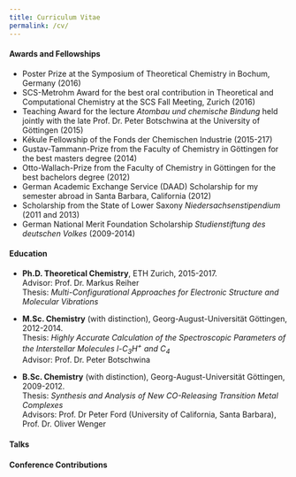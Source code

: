 ```yaml
---
title: Curriculum Vitae
permalink: /cv/
---
```



#### Awards and Fellowships

+ Poster Prize at the Symposium of Theoretical Chemistry in Bochum, Germany (2016)
+ SCS-Metrohm Award for the best oral contribution in Theoretical and Computational Chemistry at the SCS Fall Meeting, Zurich (2016)
+ Teaching Award for the lecture *Atombau und chemische Bindung* held jointly with the late Prof. Dr. Peter Botschwina at the University of Göttingen (2015)
+ Kékule Fellowship of the Fonds der Chemischen Industrie (2015-217)
+ Gustav-Tammann-Prize from the Faculty of Chemistry in Göttingen for the best masters degree (2014)
+ Otto-Wallach-Prize from the Faculty of Chemistry in Göttingen for the best bachelors degree (2012)
+ German Academic Exchange Service (DAAD) Scholarship for my semester abroad in Santa Barbara, California (2012)
+ Scholarship from the State of Lower Saxony *Niedersachsenstipendium* (2011 and 2013)
+ German National Merit Foundation Scholarship *Studienstiftung des deutschen Volkes* (2009-2014)


#### Education

+ **Ph.D. Theoretical Chemistry**, ETH Zurich, 2015-2017.  
  Advisor: Prof. Dr. Markus Reiher  
  Thesis: *Multi-Configurational Approaches for Electronic Structure and Molecular Vibrations*

+ **M.Sc. Chemistry** (with distinction), Georg-August-Universität Göttingen, 2012-2014.  
  Thesis: *Highly Accurate Calculation of the Spectroscopic Parameters of the Interstellar Molecules l-C<sub>3</sub>H<sup>+</sup> and C<sub>4</sub>*  
  Advisor: Prof. Dr. Peter Botschwina

+ **B.Sc. Chemistry** (with distinction), Georg-August-Universität Göttingen, 2009-2012.  
  Thesis: *Synthesis and Analysis of New CO-Releasing Transition Metal Complexes*  
  Advisors: Prof. Dr Peter Ford (University of California, Santa Barbara), Prof. Dr. Oliver Wenger

#### Talks


#### Conference Contributions


